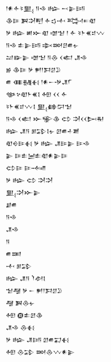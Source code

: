 <div class='block'>
<div class='line'>𒁹𒀭𒅆𒂟𒅅 𒀀𒈾 𒈗 𒁁𒉌𒅀</div>
<div class='line'>𒆠𒄿 𒀉𒋫𒋃 𒅆𒌓𒋾 𒅋𒋰𒊏</div>
<div class='line'>𒃻 𒈗 𒅖𒁍𒊏 𒌝𒈠 𒁹 𒅆 𒂟𒈨𒌍𒄑𒉼</div>
<div class='line'>𒀀𒈾 𒉺𒉌𒅀 𒇸𒇷𒆪𒌑𒉡</div>
<div class='line'>𒁺𒅔𒉌 𒌝𒈠 𒀀𒁲 𒌋𒅗 𒂗𒈾</div>
<div class='line'>𒂊 𒆠𒄿 𒃻 𒂍𒁹𒁕𒆪𒊒</div>
<div class='line'>𒌑 𒈪𒉆𒈬 𒁹𒀭𒀸𒋩𒂗𒇲</div>
<div class='line'>𒀲𒆳𒊏𒈨𒌍𒋙 𒅇 𒌋𒌋 𒅆</div>
<div class='line'>𒂟𒈨𒌍𒄑𒉼𒋙 𒅅𒂵𒁶𒈠</div>
<div class='line'>𒀀𒈾 𒌋𒅗 𒁍𒊌𒆠 𒌌 𒋫𒌋𒌋𒄖𒊑</div>
<div class='line'>𒈗 𒂗𒀀 𒁳𒁉𒋙𒉡 𒇻𒌑𒈦𒋢</div>
<div class='line'>𒊏𒀪𒄿𒈬 𒃻 𒈗 𒂗𒄿𒉌 𒄿𒈾</div>
<div class='line'>𒉌 𒄿𒉺𒅁𒉺𒊏𒀭𒉌𒄿</div>
<div class='line'>𒌌𒄿 𒄿𒁄𒈛</div>
<div class='line'>𒃻 𒈗 𒌌 𒋫𒋫</div>
<div class='line'>𒅅𒋫𒁍𒉌</div>
<div class='line'>𒋗𒌑</div>
<div class='line'>𒀀𒈾</div>
<div class='line'>𒂗𒈾</div>
<div class='line'>𒀀</div>
<div class='line'>𒌑𒌅</div>
<div class='line'>𒋾 𒁳𒁉</div>
<div class='line'>𒈗 𒂗𒀀 𒇺𒀠𒋙</div>
<div class='line'>𒈠𒆷 𒃻 𒀸 𒂍𒁹𒁕𒆪𒊒</div>
<div class='line'>𒆷 𒀉𒁲𒉡</div>
<div class='line'>𒅇 𒁈𒉺𒇻𒆠</div>
<div class='line'>𒂗𒈾 𒁲𒈬</div>
<div class='line'>𒃻 𒈗 𒂗𒅀 𒇻𒌑𒍑𒈬</div>
<div class='line'>𒅇 𒊮𒁉 𒇷𒁲𒉼𒀭𒉌</div>
</div>